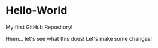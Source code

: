 # Hello-World
My first GitHub Repository!

Hmm... let's see what this does!
Let's make some changes! 
